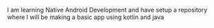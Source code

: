 I am learning Native Android Development and have setup a repository where I will be making a basic app using kotlin and java
